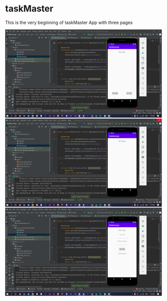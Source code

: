 # taskMaster

This is the very beginning of taskMaster App with three pages
   
![image1](/screenshots/myTasksPage01.png)
![image1](/screenshots/allTasksPage03.png)
![image1](/screenshots/addTaskPage02.png)
